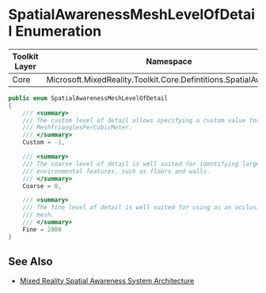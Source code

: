 # SpatialAwarenessMeshLevelOfDetail Enumeration

| Toolkit Layer | Namespace |
| --- | --- |
| Core | Microsoft.MixedReality.Toolkit.Core.Defintitions.SpatialAwareness |

``` C#
public enum SpatialAwarenessMeshLevelOfDetail
{
    /// <summary>
    /// The custom level of detail allows specifying a custom value for
    /// MeshTrianglesPerCubicMeter.
    /// </summary>
    Custom = -1,

    /// <summary>
    /// The coarse level of detail is well suited for identifying large
    /// environmental features, such as floors and walls.
    /// </summary>
    Coarse = 0,

    /// <summary>
    /// The fine level of detail is well suited for using as an occlusion
    /// mesh.
    /// </summary>
    Fine = 2000
}
```

## See Also

- [Mixed Reality Spatial Awareness System Architecture](SpatialAwarenessSystemArchitecture.md)
